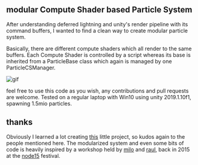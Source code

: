 ## modular Compute Shader based Particle System 

After understanding deferred lightning and unity's render pipeline with its command buffers, I wanted to find a clean way to create modular particle system. 

Basically, there are different compute shaders which all render to the same buffers.
Each Compute Shader is controlled by a script whereas its base is inherited from a ParticleBase class which again is managed by one ParticleCSManager.

![gif](https://imgur.com/T3gB5J3.gif)

feel free to use this code as you wish, any contributions and pull requests are welcome.
Tested on a regular laptop with Win10 using unity 2019.1.10f1, spawning 1.5mio particles.

## thanks
Obviously I learned a lot creating [this](https://github.com/aivenhoe/simple-deferred-gpu-cubes "this") little project, so kudos again to the people mentioned here.
The modularized system and even some bits of code is heavily inspired by a workshop held by [milo](https://vvvv.org/users/milo "milo") and [raul](https://vvvv.org/users/Raul "raul"), back in 2015 at the [node15](https://nodeforum.org/activities/festival/node15/ "node15") festival.
